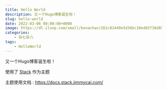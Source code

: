 ```yaml
---
title: Hello World
description: 又一个Hugo博客诞生啦！
slug: hello-world
date: 2022-03-06 00:00:00+0000
image: https://dl.ilunp.com/small/konachan/261c82449e5d36bc10e402f36d8533d9.jpg
categories:
    - 杂七杂八
tags:
    - HelloWorld 
---
```


又一个Hugo博客诞生啦！

使用了 [Stack](https://github.com/CaiJimmy/hugo-theme-stack) 作为主题

主题使用文档 : https://docs.stack.jimmycai.com/
